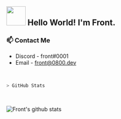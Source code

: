 ## <img src="https://raw.githubusercontent.com/alexnaiman/alexnaiman/master/resources/Confused_Dog.gif" height="50px" />  Hello World! I'm Front.

### 📫 Contact Me
- Discord - front#0001
- Email - front@0800.dev

<br>

````bash
> GitHub Stats
````
<br>

![Front's github stats](https://github-readme-stats.vercel.app/api?username=FuckTheLove&show_icons=false&theme=radical)
